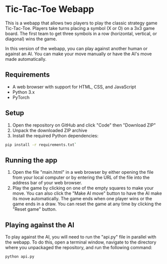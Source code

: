 # Tic-Tac-Toe Webapp

This is a webapp that allows two players to play the classic strategy game Tic-Tac-Toe. Players take turns placing a symbol (X or O) on a 3x3 game board. The first team to get three symbols in a row (horizontal, vertical, or diagonal) wins the game.

In this version of the webapp, you can play against another human or against an AI. You can make your move manually or have the AI's move made automatically.


## Requirements

- A web browser with support for HTML, CSS, and JavaScript
- Python 3.x
- PyTorch

## Setup

1. Open the repository on GitHub and click "Code" then "Download ZIP"
2. Unpack the downloaded ZIP archive
3. Install the required Python dependencies:
```bash
pip install -r requirements.txt`
```
## Running the app

1. Open the file "main.html" in a web browser by either opening the file from your local computer or by entering the URL of the file into the address bar of your web browser.
2. Play the game by clicking on one of the empty squares to make your move. You can also click the "Make AI move" button to have the AI make its move automatically. The game ends when one player wins or the game ends in a draw. You can reset the game at any time by clicking the "Reset game" button.

## Playing against the AI

To play against the AI, you will need to run the "api.py" file in parallel with the webapp. To do this, open a terminal window, navigate to the directory where you unpackaged the repository, and run the following command:

```bash
python api.py
```